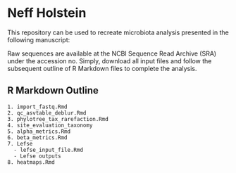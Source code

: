 # Neff Holstein

This repository can be used to recreate microbiota analysis presented in the following manuscript:

Raw sequences are available at the NCBI Sequence Read Archive (SRA) under the accession no.
Simply, download all input files and follow the subsequent outline of R Markdown files to complete the analysis.


## R Markdown Outline
```
1. import_fastq.Rmd
2. qc_asvtable_deblur.Rmd
3. phylotree_tax_rarefaction.Rmd
4. site_evaluation_taxonomy
5. alpha_metrics.Rmd
6. beta_metrics.Rmd
7. Lefse
  - lefse_input_file.Rmd
  - Lefse outputs
8. heatmaps.Rmd 
``` 

